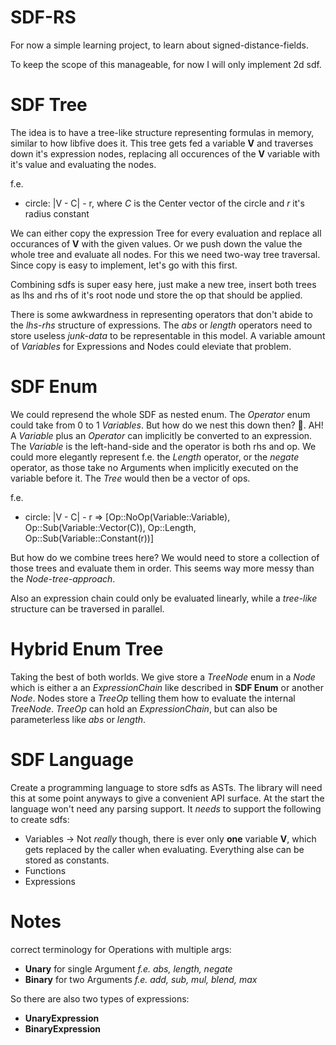 # SDF-RS

For now a simple learning project, to learn about signed-distance-fields.

To keep the scope of this manageable, for now I will only implement 2d sdf.

# SDF Tree

The idea is to have a tree-like structure representing formulas in memory, similar to how libfive does it.
This tree gets fed a variable **V** and traverses down it's expression nodes,
replacing all occurences of the **V** variable with it's value and evaluating the nodes.

f.e.

 - circle: |V - C| - r, where *C* is the Center vector of the circle and *r* it's radius constant

We can either copy the expression Tree for every evaluation and replace all occurances of **V** with the given values.
Or we push down the value the whole tree and evaluate all nodes. For this we need two-way tree traversal.
Since copy is easy to implement, let's go with this first.

Combining sdfs is super easy here, just make a new tree, insert both trees as lhs and rhs of it's root node und store the op that should be applied.

There is some awkwardness in representing operators that don't abide to the *lhs-rhs* structure of expressions. The *abs* or *length* operators need to store useless *junk-data* to be representable in this model. A variable amount of *Variables* for Expressions and Nodes could eleviate that problem.

# SDF Enum

We could represend the whole SDF as nested enum. The *Operator* enum could take from 0 to 1 *Variables*. But how do we nest this down then? :thinking:. AH! A *Variable* plus an *Operator* can implicitly be converted to an expression. The *Variable* is the left-hand-side and the operator is both rhs and op. We could more elegantly represent f.e. the *Length* operator, or the *negate* operator, as those take no Arguments when implicitly executed on the variable before it. The *Tree* would then be a vector of ops.

f.e.

 - circle: |V - C| - r => [Op::NoOp(Variable::Variable), Op::Sub(Variable::Vector(C)), Op::Length, Op::Sub(Variable::Constant(r))]

But how do we combine trees here? We would need to store a collection of those trees and evaluate them in order. This seems way more messy than the *Node-tree-approach*.

Also an expression chain could only be evaluated linearly, while a *tree-like* structure can be traversed in parallel.

# Hybrid Enum Tree

Taking the best of both worlds. We give store a *TreeNode* enum in a *Node* which is either a an *ExpressionChain* like described in **SDF Enum** or another *Node*. Nodes store a *TreeOp* telling them how to evaluate the internal *TreeNode*. *TreeOp* can hold an *ExpressionChain*, but can also be parameterless like *abs* or *length*.

# SDF Language

Create a programming language to store sdfs as ASTs. The library will need this at some point anyways to give a convenient API surface. At the start the language won't need any parsing support. It *needs* to support the following to create sdfs:
 - Variables -> Not *really* though, there is ever only **one** variable **V**, which gets replaced by the caller when evaluating. Everything alse can be stored as constants.
 - Functions
 - Expressions

# Notes

correct terminology for Operations with multiple args:
 - **Unary** for single Argument *f.e. abs, length, negate*
 - **Binary** for two Arguments *f.e. add, sub, mul, blend, max*

So there are also two types of expressions:
 - **UnaryExpression**
 - **BinaryExpression**